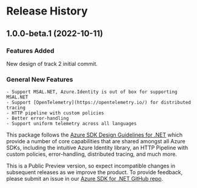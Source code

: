 # Release History

## 1.0.0-beta.1 (2022-10-11)

### Features Added

New design of track 2 initial commit.

### General New Features

    - Support MSAL.NET, Azure.Identity is out of box for supporting MSAL.NET
    - Support [OpenTelemetry](https://opentelemetry.io/) for distributed tracing
    - HTTP pipeline with custom policies
    - Better error-handling
    - Support uniform telemetry across all languages

This package follows the [Azure SDK Design Guidelines for .NET](https://azure.github.io/azure-sdk/dotnet_introduction.html) which provide a number of core capabilities that are shared amongst all Azure SDKs, including the intuitive Azure Identity library, an HTTP Pipeline with custom policies, error-handling, distributed tracing, and much more.

This is a Public Preview version, so expect incompatible changes in subsequent releases as we improve the product. To provide feedback, please submit an issue in our [Azure SDK for .NET GitHub repo](https://github.com/Azure/azure-sdk-for-net/issues).
